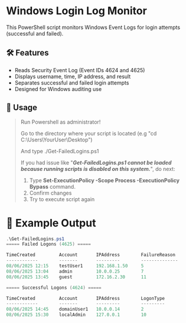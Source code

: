 # Windows Login Log Monitor

This PowerShell script monitors Windows Event Logs for login attempts (successful and failed).

## 🛠 Features

- Reads Security Event Log (Event IDs 4624 and 4625)
- Displays username, time, IP address, and result
- Separates successful and failed login attempts
- Designed for Windows auditing use

## 🚀 Usage

> Run Powershell as administrator!
>
> Go to the directory where your script is located (e.g "cd C:\Users\YourUser\Desktop")
>
> And type ./Get-FailedLogins.ps1
>
> If you had issue like "**_Get-FailedLogins.ps1 cannot be loaded because running scripts is disabled on this system._**", do next:
>   1. Type **Set-ExecutionPolicy -Scope Process -ExecutionPolicy Bypass** command.
>   2. Confirm changes
>   3. Try to execute script again
>
> 

# 🧪 Example Output
```powershell
.\Get-FailedLogins.ps1
===== Failed Logons (4625) =====

TimeCreated         Account       IPAddress        FailureReason
------------        -------       ---------        --------------
08/06/2025 12:15    testUser1     192.168.1.50     5
08/06/2025 13:04    admin         10.0.0.25        7
08/06/2025 13:45    guest         172.16.2.30      11

===== Successful Logons (4624) =====

TimeCreated         Account       IPAddress        LogonType
------------        -------       ---------        ---------
08/06/2025 14:45    domainUser1   10.0.0.14        2
08/06/2025 15:30    localAdmin    127.0.0.1        10
```
